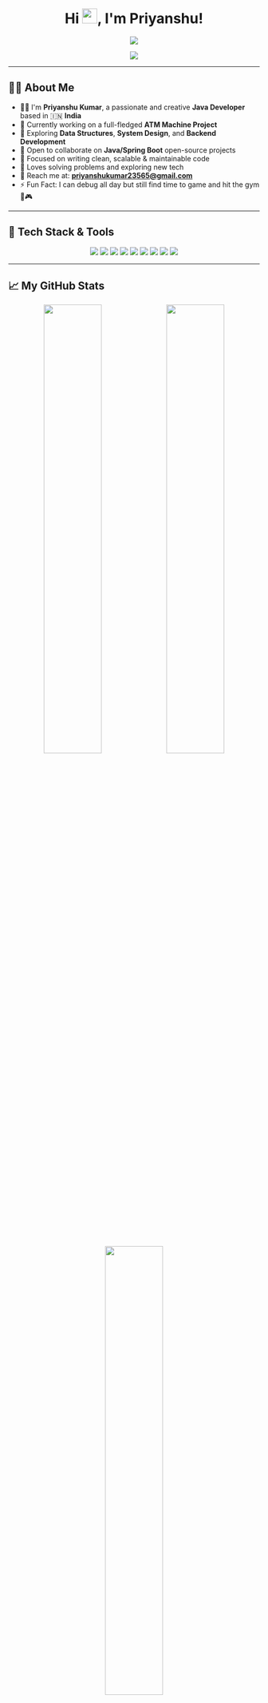 <h1 align="center">Hi <img src="https://raw.githubusercontent.com/MartinHeinz/MartinHeinz/master/wave.gif" width="30px">, I'm Priyanshu!</h1>

<p align="center">
  <img src="https://readme-typing-svg.herokuapp.com?font=Fira+Code&duration=4000&pause=1000&color=36BCF7&center=true&vCenter=true&width=435&lines=Java+Developer+%F0%9F%92%BB;Tech+Enthusiast+%F0%9F%94%A5;Open+Source+Contributor+%E2%9C%A8;Always+Learning+New+Things+%F0%9F%92%AF" />
</p>

<p align="center">
  <img src="https://media.giphy.com/media/qgQUggAC3Pfv687qPC/giphy.gif" style="max-width: 100%; height: auto;" />
</p>



---

## 🙋‍♂️ About Me

- 👨‍💻 I'm **Priyanshu Kumar**, a passionate and creative **Java Developer** based in 🇮🇳 **India**  
- 🔭 Currently working on a full-fledged **ATM Machine Project**
- 🌱 Exploring **Data Structures**, **System Design**, and **Backend Development**
- 🤝 Open to collaborate on **Java/Spring Boot** open-source projects
- 🧠 Focused on writing clean, scalable & maintainable code
- 🧩 Loves solving problems and exploring new tech
- 💌 Reach me at: **priyanshukumar23565@gmail.com**
- ⚡ Fun Fact: I can debug all day but still find time to game and hit the gym 💪🎮

---

## 🚀 Tech Stack & Tools

<p align="center">
  <img src="https://img.shields.io/badge/Java-ED8B00?style=for-the-badge&logo=java&logoColor=white"/>
  <img src="https://img.shields.io/badge/SpringBoot-6DB33F?style=for-the-badge&logo=springboot&logoColor=white"/>
  <img src="https://img.shields.io/badge/MySQL-00758F?style=for-the-badge&logo=mysql&logoColor=white"/>
  <img src="https://img.shields.io/badge/React-20232A?style=for-the-badge&logo=react&logoColor=61DAFB"/>
  <img src="https://img.shields.io/badge/JavaScript-F7DF1E?style=for-the-badge&logo=javascript&logoColor=black"/>
  <img src="https://img.shields.io/badge/Node.js-339933?style=for-the-badge&logo=nodedotjs&logoColor=white"/>
  <img src="https://img.shields.io/badge/Git-F05032?style=for-the-badge&logo=git&logoColor=white"/>
  <img src="https://img.shields.io/badge/Postman-FF6C37?style=for-the-badge&logo=postman&logoColor=white"/>
  <img src="https://img.shields.io/badge/VS%20Code-007ACC?style=for-the-badge&logo=visual-studio-code&logoColor=white"/>
</p>

---

## 📈 My GitHub Stats

<p align="center">
  <img src="https://github-readme-stats.vercel.app/api?username=priyanshu23565&show_icons=true&theme=tokyonight&hide_border=true" width="48%" />
  <img src="https://github-readme-streak-stats.herokuapp.com/?user=priyanshu23565&theme=tokyonight&hide_border=true" width="48%" />
</p>

<p align="center">
  <img src="https://github-readme-stats.vercel.app/api/top-langs/?username=priyanshu23565&layout=compact&theme=tokyonight&hide_border=true" width="48%" />
</p>

---

## 📫 Connect with Me

<p align="center">
  <a href="https://www.linkedin.com/in/priyanshu-kumar-6841b2227/" target="_blank"><img src="https://img.shields.io/badge/LinkedIn-blue?style=for-the-badge&logo=linkedin&logoColor=white" /></a>
  <a href="https://www.instagram.com/__priyanshu622__/" target="_blank"><img src="https://img.shields.io/badge/Instagram-E4405F?style=for-the-badge&logo=instagram&logoColor=white" /></a>
  <a href="mailto:priyanshukumar23565@gmail.com"><img src="https://img.shields.io/badge/Email-D14836?style=for-the-badge&logo=gmail&logoColor=white" /></a>
</p>

---

## 🧠 Fun Projects & Ideas
- 🏧 **ATM Simulator** – Java-based real-time banking simulation
- 🧮 **Multiplication Table Generator** – Lightweight Java .exe app
- 💾 Building full-stack projects using **Java + React + MySQL**

---

## 🧊 Cool Developer Facts

```text
💻 I code almost every day
🎧 I vibe to lo-fi beats while coding
🏋️‍♂️ I believe a healthy body fuels a sharp mind
🎮 Gamer in free time: FPS & Racing 🔫🏎️
